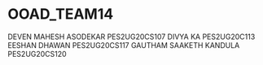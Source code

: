 # OOAD_TEAM14

DEVEN MAHESH ASODEKAR   PES2UG20CS107
DIVYA KA                PES2UG20C113
EESHAN DHAWAN           PES2UG20CS117
GAUTHAM SAAKETH KANDULA PES2UG20CS120
